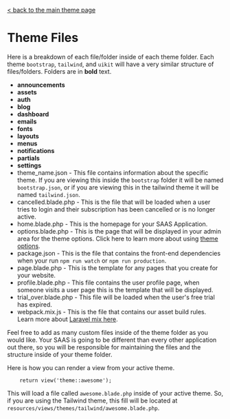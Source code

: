[< back to the main theme page](/features/themes.md)

# Theme Files

Here is a breakdown of each file/folder inside of each theme folder. Each theme `bootstrap`, `tailwind`, and `uikit` will have a very similar structure of files/folders. Folders are in **bold** text.

- **announcements**
- **assets**
- **auth**
- **blog**
- **dashboard**
- **emails**
- **fonts**
- **layouts**
- **menus**
- **notifications**
- **partials**
- **settings**
- theme_name.json - This file contains information about the specific theme. If you are viewing this inside the `bootstrap` folder it will be named `bootstrap.json`, or if you are viewing this in the tailwind theme it will be named `tailwind.json`.
- cancelled.blade.php - This is the file that will be loaded when a user tries to login and their subscription has been cancelled or is no longer active.
- home.blade.php - This is the homepage for your SAAS Application.
- options.blade.php - This is the page that will be displayed in your admin area for the theme options. Click here to learn more about using [theme options](/features/themes/options.md).
- package.json - This is the file that contains the front-end dependencies when your run `npm run watch` or `npm run production`.
- page.blade.php - This is the template for any pages that you create for your website.
- profile.blade.php - This file contains the user profile page, when someone visits a user page this is the template that will be displayed.
- trial_over.blade.php - This file will be loaded when the user's free trial has expired.
- webpack.mix.js - This is the file that contains our asset build rules. Learn more about [Laravel mix here](https://laravel.com/docs/mix).

Feel free to add as many custom files inside of the theme folder as you would like. Your SAAS is going to be different than every other application out there, so you will be responsible for maintaining the files and the structure inside of your theme folder.

Here is how you can render a view from your active theme.

```
    return view('theme::awesome');
```

This will load a file called `awesome.blade.php` inside of your active theme. So, if you are using the Tailwind theme, this fill will be located at `resources/views/themes/tailwind/awesome.blade.php`.
